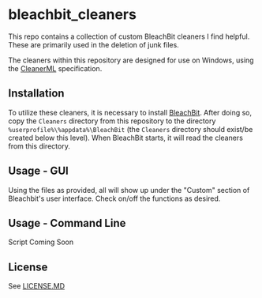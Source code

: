 # bleachbit_cleaners
This repo contains a collection of custom BleachBit cleaners I find helpful.  These are primarily used in the deletion of junk files.

The cleaners within this repository are designed for use on Windows, using the [CleanerML](https://docs.bleachbit.org/cml/cleanerml.html) specification.

## Installation

To utilize these cleaners, it is necessary to install [BleachBit](https://www.bleachbit.org/).
After doing so, copy the `Cleaners` directory from this repository to the directory `%userprofile%\%appdata%\BleachBit` (the `Cleaners` directory should exist/be created below this level).  When BleachBit starts, it will read the cleaners from this directory.

## Usage - GUI

Using the files as provided, all will show up under the "Custom" section of Bleachbit's user interface.  Check on/off the functions as desired. 

## Usage - Command Line

Script Coming Soon

## License 
See [LICENSE.MD](LICENSE.MD)
